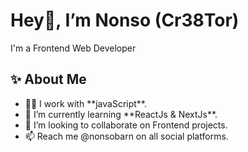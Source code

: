 <h1>Hey👋, I’m Nonso (Cr38Tor)</h1>
<p>I'm a Frontend Web Developer</p>

<h2>✨ About Me</h2>
<ul>
<li>👨‍💻 I work with **javaScript**.</li>
<li>🌱 I’m currently learning **ReactJs & NextJs**.</li>
<li>💞️ I’m looking to collaborate on Frontend projects.</li>
<li>📫 Reach me @nonsobarn on all social platforms.</li>
</ul>

<!---
NonsoBarn/NonsoBarn is a ✨ special ✨ repository because its `README.md` (this file) appears on your GitHub profile.
You can click the Preview link to take a look at your changes.
--->
